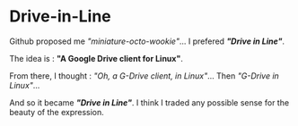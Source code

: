 # Drive-in-Line
Github proposed me *"miniature-octo-wookie"*... I prefered ***"Drive in Line"***.

The idea is : **"A Google Drive client for Linux"**.

From there, I thought : *"Oh, a G-Drive client, in Linux"*... Then *"G-Drive in Linux"*...

And so it became ***"Drive in Line"***.
I think I traded any possible sense for the beauty of the expression.
